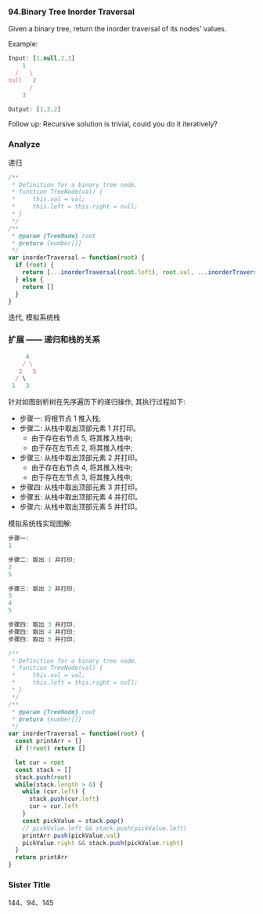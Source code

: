 ### 94.Binary Tree Inorder Traversal

Given a binary tree, return the inorder traversal of its nodes' values.

Example:

```js
Input: [1,null,2,3]
    1
  /   \
null   2
      /
    3

Output: [1,3,2]
```

Follow up: Recursive solution is trivial, could you do it iteratively?

### Analyze

递归

```js
/**
 * Definition for a binary tree node.
 * function TreeNode(val) {
 *     this.val = val;
 *     this.left = this.right = null;
 * }
 */
/**
 * @param {TreeNode} root
 * @return {number[]}
 */
var inorderTraversal = function(root) {
  if (root) {
    return [...inorderTraversal(root.left), root.val, ...inorderTraversal(root.right)]
  } else {
    return []
  }
}
```

迭代, 模拟系统栈

### 扩展 —— 递归和栈的关系

```js
     4
    / \
   2   5
  / \
 1   3
```

针对如图剖析树在先序遍历下的递归操作, 其执行过程如下:

* 步骤一: 将根节点 1 推入栈;
* 步骤二: 从栈中取出顶部元素 1 并打印。
  * 由于存在右节点 5, 将其推入栈中;
  * 由于存在左节点 2, 将其推入栈中;
* 步骤三: 从栈中取出顶部元素 2 并打印。
  * 由于存在右节点 4, 将其推入栈中;
  * 由于存在左节点 3, 将其推入栈中;
* 步骤四: 从栈中取出顶部元素 3 并打印。
* 步骤五: 从栈中取出顶部元素 4 并打印。
* 步骤六: 从栈中取出顶部元素 5 并打印。

模拟系统栈实现图解:

```js
步骤一:
1

步骤二: 取出 1 并打印;
2
5

步骤三: 取出 2 并打印;
3
4
5

步骤四: 取出 3 并打印;
步骤四: 取出 4 并打印;
步骤四: 取出 5 并打印;
```

```js
/**
 * Definition for a binary tree node.
 * function TreeNode(val) {
 *     this.val = val;
 *     this.left = this.right = null;
 * }
 */
/**
 * @param {TreeNode} root
 * @return {number[]}
 */
var inorderTraversal = function(root) {
  const printArr = []
  if (!root) return []

  let cur = root
  const stack = []
  stack.push(root)
  while(stack.length > 0) {
    while (cur.left) {
      stack.push(cur.left)
      cur = cur.left
    }
    const pickValue = stack.pop()
    // pickValue.left && stack.push(pickValue.left)
    printArr.push(pickValue.val)
    pickValue.right && stack.push(pickValue.right)
  }
  return printArr
}
```

### Sister Title

144、94、145